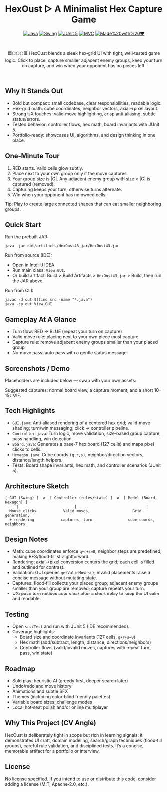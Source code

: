 <div align="center">

# HexOust ▷ A Minimalist Hex Capture Game

[![Java](https://img.shields.io/badge/Java-11%2B-red?logo=java&logoColor=white)](#)
[![Swing](https://img.shields.io/badge/UI-Swing-blue)](#)
[![JUnit 5](https://img.shields.io/badge/Tests-JUnit%205-25a162?logo=junit5&logoColor=white)](#)
[![MVC](https://img.shields.io/badge/Architecture-MVC-6f42c1)](#)
[![Made%20with%20❤️](https://img.shields.io/badge/Made%20with-%E2%9D%A4%EF%B8%8F-brightgreen)](#)

<br>

🟦⬡⬡⬡🟥 HexOust blends a sleek hex‑grid UI with tight, well‑tested game logic. Click to place, capture smaller adjacent enemy groups, keep your turn on capture, and win when your opponent has no pieces left.

<br>

<!-- Drop your own banner or GIF here -->
<!-- <img src="docs/hexoust-banner.png" width="860" alt="HexOust banner"/> -->
<!-- <img src="docs/hexoust-demo.gif" width="860" alt="Gameplay demo"/> -->

</div>

## Why It Stands Out

- Bold but compact: small codebase, clear responsibilities, readable logic.
- Hex‑grid math: cube coordinates, neighbor vectors, axial→pixel layout.
- Strong UX touches: valid‑move highlighting, crisp anti‑aliasing, subtle status/errors.
- Tested behavior: controller flows, hex math, board invariants with JUnit 5.
- Portfolio‑ready: showcases UI, algorithms, and design thinking in one place.

## One‑Minute Tour

1) RED starts. Valid cells glow subtly.  
2) Place next to your own group only if the move captures.  
3) Your group size is |G|. Any adjacent enemy group with size < |G| is captured (removed).  
4) Capturing keeps your turn; otherwise turns alternate.  
5) Win when your opponent has no owned cells.

Tip: Play to create large connected shapes that can eat smaller neighboring groups.

## Quick Start

Run the prebuilt JAR:

```
java -jar out/artifacts/HexOust43_jar/HexOust43.jar
```

Run from source (IDE):

- Open in IntelliJ IDEA.
- Run main class: `View.GUI`.
- Or build artifact: Build > Build Artifacts > `HexOust43_jar` > Build, then run the JAR above.

Run from CLI:

```
javac -d out $(find src -name "*.java")
java -cp out View.GUI
```

## Gameplay At A Glance

- Turn flow: RED → BLUE (repeat your turn on capture)
- Valid move rule: placing next to your own piece must capture
- Capture rule: remove adjacent enemy groups smaller than your placed group
- No‑move pass: auto‑pass with a gentle status message

## Screenshots / Demo

Placeholders are included below — swap with your own assets:

<!-- ![Board](docs/screenshot-board.png) -->
<!-- ![Capture](docs/screenshot-capture.png) -->
<!-- ![Demo GIF](docs/hexoust-demo.gif) -->

Suggested captures: normal board view, a capture moment, and a short 10–15s GIF.

## Tech Highlights

- `GUI.java`: Anti‑aliased rendering of a centered hex grid; valid‑move shading; turn/win messaging; click → controller pipeline.
- `Controller.java`: Turn logic, move validation, size‑based group capture, pass handling, win detection.
- `Board.java`: Generates a base‑7 hex board (127 cells) and maps pixel clicks to cells.
- `Hexagon.java`: Cube coords `(q,r,s)`, neighbor/direction vectors, distance/length helpers.
- Tests: Board shape invariants, hex math, and controller scenarios (JUnit 5).

## Architecture Sketch

```
[ GUI (Swing) ]  ⇄  [ Controller (rules/state) ]  ⇄  [ Model (Board, Hexagon) ]
     |                         |                               |
  Mouse clicks            Valid moves,                   Grid generation,
  + rendering            captures, turn                cube coords, neighbors
```

## Design Notes

- Math: cube coordinates enforce `q+r+s=0`; neighbor steps are predefined, making BFS/flood‑fill straightforward.
- Rendering: axial→pixel conversion centers the grid; each cell is filled and outlined for contrast.
- Validation: GUI queries `getValidMoves()`; invalid placements raise a concise message without mutating state.
- Captures: flood‑fill collects your placed group; adjacent enemy groups smaller than your group are removed; capture repeats your turn.
- UX: pass‑turn notices auto‑clear after a short delay to keep the UI calm and readable.

## Testing

- Open `src/Test` and run with JUnit 5 (IDE recommended).
- Coverage highlights:
  - Board size and coordinate invariants (127 cells, `q+r+s=0`)
  - Hex math (add/subtract, length, distance, directions/neighbors)
  - Controller flows (valid/invalid moves, captures with repeat turn, pass, win state)

## Roadmap

- Solo play: heuristic AI (greedy first, deeper search later)
- Undo/redo and move history
- Animations and subtle SFX
- Themes (including color‑blind friendly palettes)
- Variable board sizes; challenge modes
- Local hot‑seat polish and/or online multiplayer

## Why This Project (CV Angle)

HexOust is deliberately tight in scope but rich in learning signals: it demonstrates UI craft, domain modeling, search/graph techniques (flood‑fill groups), careful rule validation, and disciplined tests. It’s a concise, memorable artifact for a portfolio or interview.

## License

No license specified. If you intend to use or distribute this code, consider adding a license (MIT, Apache‑2.0, etc.).
